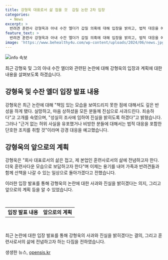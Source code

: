 ```yaml
---
title: 강형욱 대표로서 삶 접을 것  갑질 논란 2차 입장
categories:
  - News
excerpt: >
  반려견 훈련사 강형욱과 아내 수잔 엘더가 갑질 의혹에 대해 입장을 밝히고, 법적 대응을 예고했다. 강형욱은 반성과 사과를 표명하며 허위 사실 유포에 대한 법적 대응을 강조했다. 또한 대표직에서 물러나고 훈련사로 전념하겠다는 의지를 피력했다. 최근 정보통신망법 위반 혐의로 피소된 상황에서 강형욱 부부의 입장과 대응이 주목받고 있다. 이에 대한 논란은 계속될 전망이다.
feature_text: >
  반려견 훈련사 강형욱과 아내 수잔 엘더가 갑질 의혹에 대해 입장을 밝히고, 법적 대응을 예고했다. 강형욱은 반성과 사과를 표명하며 허위 사실 유포에 대한 법적 대응을 강조했다. 또한 대표직에서 물러나고 훈련사로 전념하겠다는 의지를 피력했다. 최근 정보통신망법 위반 혐의로 피소된 상황에서 강형욱 부부의 입장과 대응이 주목받고 있다. 이에 대한 논란은 계속될 전망이다.
image: 'https://www.behealthy4u.com/wp-content/uploads/2024/06/news.jpg'
---
```


<p><img src="https://www.behealthy4u.com/wp-content/uploads/2024/06/news.jpg" alt="info 속보" /></p>

<p>최근 강형욱 및 그의 아내 수잔 엘더와 관련된 논란에 대해 강형욱의 입장과 계획에 대한 내용을 살펴보도록 하겠습니다.</p>

<h2 data-ke-size="size26">강형욱 및 수잔 엘더 입장 발표 내용</h2>

<p>강형욱은 최근 논란에 대해 "책임 있는 모습을 보여드리지 못한 점에 대해서도 깊은 반성을 하게 됐다. 실망하고, 마음 상하셨을 모든 분들께 진심으로 사과드린다. 죄송하다"고 고개를 숙였으며, "성실히 조사에 임하여 진실을 밝히도록 하겠다"고 밝혔습니다. 그러나 "근거 없는 허위 사실을 유포했거나 비방한 분들에 대해서는 법적 대응을 포함한 단호한 조치를 취할 것"이라며 강경 대응을 예고했습니다.</p>

<h2 data-ke-size="size26">강형욱의 앞으로의 계획</h2>

<p>강형욱은 "회사 대표로서의 삶은 접고, 제 본업인 훈련사로서의 삶에 전념하고자 한다. 더욱 훈련사다운 모습으로 보답하고자 한다"며 이제는 용기를 내어 가족과 반려견들과 함께 산책을 나갈 수 있는 일상으로 돌아가겠다고 전했습니다.</p>

<p>이러한 입장 발표를 통해 강형욱의 논란에 대한 사과와 진실을 밝히겠다는 의지, 그리고 앞으로의 계획 등을 알 수 있었습니다.</p>

<p data-ke-size="size16">&nbsp;</p>

<table>
<tbody>
<tr>
<td style="text-align: center; height: 17px;"><b>입장 발표 내용</b></td>
<td style="text-align: center; height: 17px;"><b>앞으로의 계획</b></td>
</tr>
</tbody>
</table>

<p data-ke-size="size16">&nbsp;</p>

<p>최근 논란에 대한 입장 발표를 통해 강형욱의 사과와 진실을 밝히겠다는 결의, 그리고 훈련사로서의 삶에 전념하고자 하는 다짐을 전하였습니다.</p>
생생한 뉴스, <a href="https://opensis.kr" rel="dofollow">opensis.kr</a>


